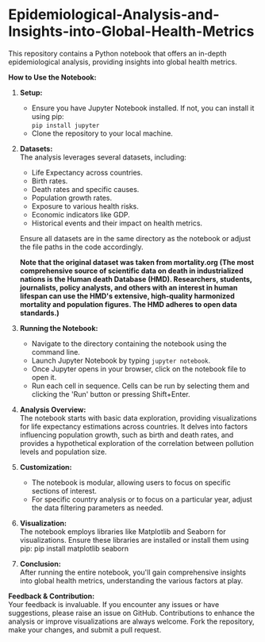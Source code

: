 # Epidemiological-Analysis-and-Insights-into-Global-Health-Metrics
  
This repository contains a Python notebook that offers an in-depth epidemiological analysis, providing insights into global health metrics.

**How to Use the Notebook:**

1. **Setup:**  
   - Ensure you have Jupyter Notebook installed. If not, you can install it using pip:  
     `pip install jupyter`
   - Clone the repository to your local machine.

2. **Datasets:**  
   The analysis leverages several datasets, including:
   - Life Expectancy across countries.
   - Birth rates.
   - Death rates and specific causes.
   - Population growth rates.
   - Exposure to various health risks.
   - Economic indicators like GDP.
   - Historical events and their impact on health metrics.

   Ensure all datasets are in the same directory as the notebook or adjust the file paths in the code accordingly.

   **Note that the original dataset was taken from mortality.org (The most comprehensive source of scientific data on death in industrialized nations is the Human death Database (HMD). Researchers, students, journalists, policy analysts, and others with an interest in human lifespan can use the HMD's extensive, high-quality harmonized mortality and population figures. The HMD adheres to open data standards.)**

4. **Running the Notebook:**  
   - Navigate to the directory containing the notebook using the command line.
   - Launch Jupyter Notebook by typing `jupyter notebook`.
   - Once Jupyter opens in your browser, click on the notebook file to open it.
   - Run each cell in sequence. Cells can be run by selecting them and clicking the 'Run' button or pressing Shift+Enter.

5. **Analysis Overview:**  
   The notebook starts with basic data exploration, providing visualizations for life expectancy estimations across countries. It delves into factors influencing population growth, such as birth and death rates, and provides a hypothetical exploration of the correlation between pollution levels and population size.

6. **Customization:**  
   - The notebook is modular, allowing users to focus on specific sections of interest.
   - For specific country analysis or to focus on a particular year, adjust the data filtering parameters as needed.

7. **Visualization:**  
   The notebook employs libraries like Matplotlib and Seaborn for visualizations. Ensure these libraries are installed or install them using pip:
pip install matplotlib seaborn
   

8. **Conclusion:**  
   After running the entire notebook, you'll gain comprehensive insights into global health metrics, understanding the various factors at play.

**Feedback & Contribution:**  
Your feedback is invaluable. If you encounter any issues or have suggestions, please raise an issue on GitHub. Contributions to enhance the analysis or improve visualizations are always welcome. Fork the repository, make your changes, and submit a pull request.
